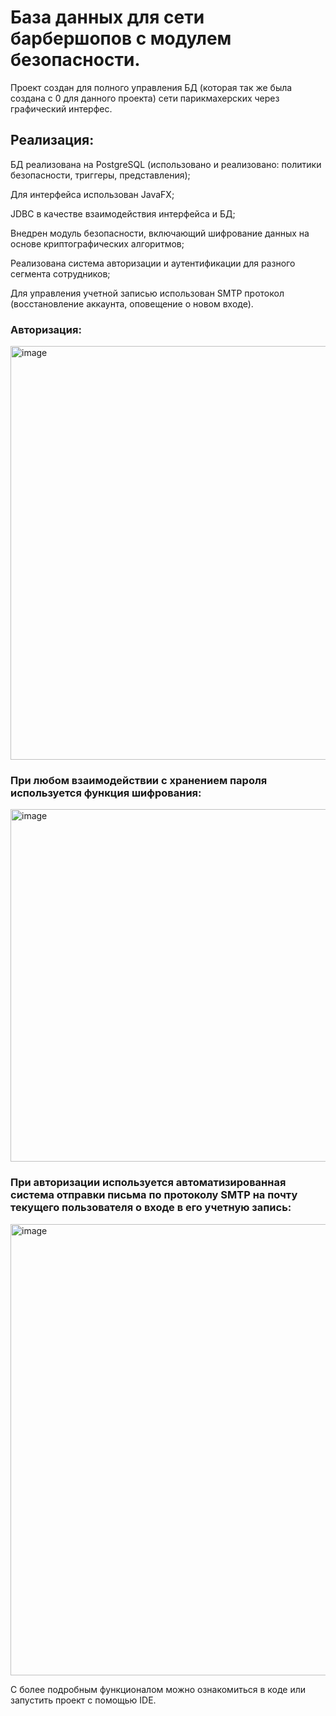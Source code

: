# База данных для сети барбершопов с модулем безопасности.
Проект создан для полного управления БД (которая так же была создана с 0 для данного проекта) сети парикмахерских через графический интерфес.
## Реализация:

БД реализована на PostgreSQL (использовано и реализовано: политики безопасности, триггеры, представления);

Для интерфейса использован JavaFX;

JDBC в качестве взаимодействия интерфейса и БД;

Внедрен модуль безопасности, включающий шифрование данных на основе криптографических алгоритмов;

Реализована система авторизации и аутентификации для разного сегмента сотрудников;

Для управления учетной записью использован SMTP протокол (восстановление аккаунта, оповещение о новом входе).  

### Авторизация:
<img width="1185" height="662" alt="image" src="https://github.com/user-attachments/assets/3e675c0e-168c-42cf-bf84-a4e26429802c" />

### При любом взаимодействии с хранением пароля используется функция шифрования:
<img width="688" height="564" alt="image" src="https://github.com/user-attachments/assets/2a6964b4-b9d9-435d-98ea-614c90ba868f" />

### При авторизации используется автоматизированная система отправки письма по протоколу SMTP на почту текущего пользователя о входе в его учетную запись:
<img width="669" height="722" alt="image" src="https://github.com/user-attachments/assets/55d07ed4-6c6a-474b-93c3-9643380cd8b2" />

С более подробным функционалом можно ознакомиться в коде или запустить проект с помощью IDE. 

